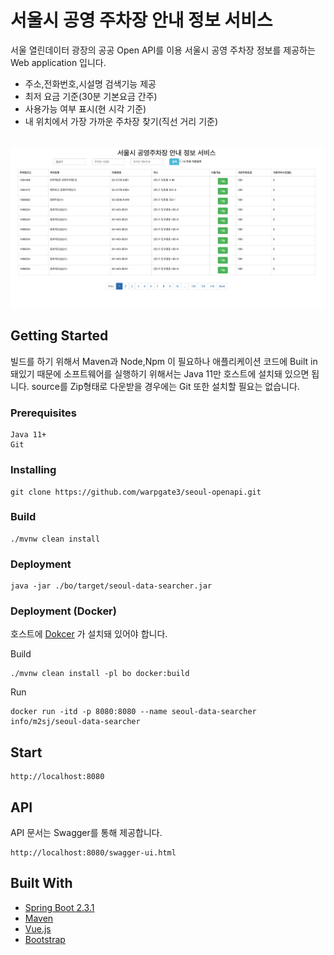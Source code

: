 # 서울시 공영 주차장 안내 정보 서비스 
서울 열린데이터 광장의 공공 Open API를 이용 서울시 공영 주차장 정보를 제공하는 Web application 입니다.
- 주소,전화번호,시설명 검색기능 제공 
- 최저 요금 기준(30분 기본요금 간주)
- 사용가능 여부 표시(현 시각 기준)
- 내 위치에서 가장 가까운 주차장 찾기(직선 거리 기준)
<br />
<kbd><img src='screenshot.png'></kbd><br />

## Getting Started
빌드를 하기 위해서 Maven과 Node,Npm 이 필요하나 애플리케이션 코드에 Built in 
돼있기 때문에 소프트웨어를 실행하기 위해서는 Java 11만 호스트에 설치돼 있으면 됩니다. 
source를 Zip형태로 다운받을 경우에는 Git 또한 설치할 필요는 없습니다.
### Prerequisites

```
Java 11+
Git
```

### Installing

```
git clone https://github.com/warpgate3/seoul-openapi.git
```

### Build

```
./mvnw clean install
```

### Deployment
```
java -jar ./bo/target/seoul-data-searcher.jar
```

### Deployment (Docker)
호스트에 [Dokcer](https://docs.docker.com/get-docker/) 가 설치돼 있어야 합니다. 

Build 
```
./mvnw clean install -pl bo docker:build
```
Run
```
docker run -itd -p 8080:8080 --name seoul-data-searcher info/m2sj/seoul-data-searcher 
```

## Start
```
http://localhost:8080
```
## API
API 문서는 Swagger를 통해 제공합니다.
```
http://localhost:8080/swagger-ui.html
```
## Built With

* [Spring Boot 2.3.1](https://spring.io/projects/spring-boot) 
* [Maven](https://maven.apache.org/) 
* [Vue.js](https://vuejs.org/)
* [Bootstrap](https://getbootstrap.com/)
